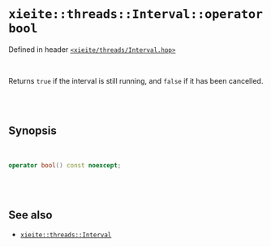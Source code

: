 # `xieite::threads::Interval::operator bool`
Defined in header [`<xieite/threads/Interval.hpp>`](https://github.com/Eczbek/xieite/tree/main/include/xieite/threads/Interval.hpp)

<br/>

Returns `true` if the interval is still running, and `false` if it has been cancelled.

<br/><br/>

## Synopsis

<br/>

```cpp
operator bool() const noexcept;
```

<br/><br/>

## See also
- [`xieite::threads::Interval`](https://github.com/Eczbek/xieite/tree/main/docs/threads/Interval.md)
